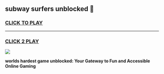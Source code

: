 
## subway surfers unblocked 👋
<h3>
<a href="https://premium.freeplayer.one?title=subway_surfers_unblocked&ref=13F">CLICK TO PLAY</a></h3>
<hr>

<h3>
<a href="https://premium.freeplayer.one?title=subway_surfers_unblocked&ref=13F">CLICK 2 PLAY</a>
  
</h3>

<a href="https://premium.freeplayer.one?title=subway_surfers_unblocked&ref=12F/"><img src="https://clearcache.store/games.png"></a>


**worlds hardest game unblocked: Your Gateway to Fun and Accessible Online Gaming**
